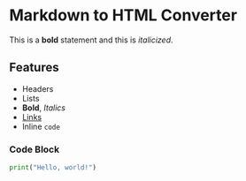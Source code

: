 # Markdown to HTML Converter

This is a **bold** statement and this is *italicized*.

## Features

- Headers
- Lists
- **Bold**, *Italics*
- [Links](https://example.com)
- Inline `code`

### Code Block

```python
print("Hello, world!")
